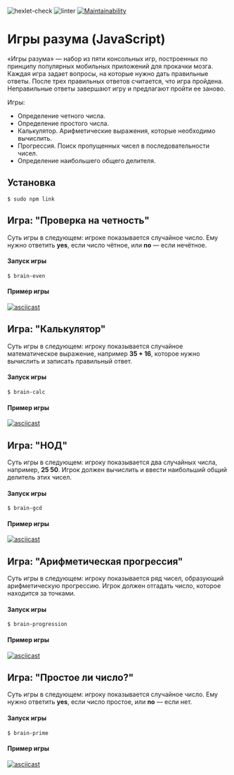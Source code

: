 ![hexlet-check](https://github.com/dgapchenko4/frontend-project-44/actions/workflows/hexlet-check.yml/badge.svg)
![linter](https://github.com/MikhailManzik/frontend-project-lvl1/workflows/linter/badge.svg)
[![Maintainability](https://api.codeclimate.com/v1/badges/dd78c60ae55d258dbc11/maintainability)](https://codeclimate.com/github/MikhailManzik/frontend-project-lvl1/maintainability)

# Игры разума (JavaScript)

«Игры разума» — набор из пяти консольных игр, построенных по принципу популярных мобильных приложений для прокачки мозга. Каждая игра задает вопросы, на которые нужно дать правильные ответы. После трех правильных ответов считается, что игра пройдена. Неправильные ответы завершают игру и предлагают пройти ее заново. 

Игры:
- Определение четного числа.
- Определение простого числа.
- Калькулятор. Арифметические выражения, которые необходимо вычислить.
- Прогрессия. Поиск пропущенных чисел в последовательности чисел.
- Определение наибольшего общего делителя. 


## Установка 

``` 
$ sudo npm link   
```

## Игра: "Проверка на четность"

Суть игры в следующем: игрокe показывается случайное число. Ему нужно ответить **yes**, если число чётное, или **no** — если нечётное.

#### Запуск игры

```
$ brain-even
```  

#### Пример игры

[![asciicast](https://asciinema.org/a/d3I4TPkdFePIbAQgmB2PUCM56.svg)](https://asciinema.org/a/d3I4TPkdFePIbAQgmB2PUCM56) 

## Игра: "Калькулятор"

Суть игры в следующем: игроку показывается случайное математическое выражение, например **35 + 16**, которое нужно вычислить и записать правильный ответ. 

#### Запуск игры

```
$ brain-calc  
```  

#### Пример игры

[![asciicast](https://asciinema.org/a/7RHgQ86k65kZWOZHqhlgVbmRh.svg)](https://asciinema.org/a/7RHgQ86k65kZWOZHqhlgVbmRh) 

## Игра: "НОД"

Суть игры в следующем: игроку показывается два случайных числа, например, **25 50**. Игрок должен вычислить и ввести наибольший общий делитель этих чисел. 

#### Запуск игры

```
$ brain-gcd
```  

#### Пример игры

[![asciicast](https://asciinema.org/a/9PQA0DCPW4pGKFEL5vZbM6SAA.svg)](https://asciinema.org/a/9PQA0DCPW4pGKFEL5vZbM6SAA) 

## Игра: "Арифметическая прогрессия"

Суть игры в следующем: игроку показывается ряд чисел, образующий арифметическую прогрессию. Игрок должен отгадать число, которое находится за точками.

#### Запуск игры

```
$ brain-progression
```  

#### Пример игры

[![asciicast](https://asciinema.org/a/E8yz6Bqvz647t96dG9hM8XP4I.svg)](https://asciinema.org/a/E8yz6Bqvz647t96dG9hM8XP4I)

## Игра: "Простое ли число?"

Суть игры в следующем: игроку показывается случайное число. Ему нужно ответить **yes**, если число простое, или **no** — если нет. 

#### Запуск игры

```
$ brain-prime
```  

#### Пример игры  

[![asciicast](https://asciinema.org/a/gaw0lpY1HttlE2lxvusi6sArc.svg)](https://asciinema.org/a/gaw0lpY1HttlE2lxvusi6sArc)      